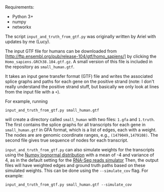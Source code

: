 Requirements:
* Python 3+
* numpy
* networkx

The script `input_and_truth_from_gtf.py` was originally written by Ariel with
updates by me (Lucy).

The input GTF file for humans can be downloaded from [http://ftp.ensembl.org/pub/release-104/gtf/homo_sapiens/]
by clicking the `Homo_sapiens.GRCh38.104.gtf.gz`. A small version of this file
is included in the repository as `small_human.gtf`.


It takes an input gene transfer format (GTF) file and writes the associated
splice graphs and paths for each gene on the positive strand (note: I don't really
understand the positive strand stuff, but basically we only look at lines from
the input file with a `+`).

For example, running

```
input_and_truth_from_gtf.py small_human.gtf
```

will create a directory called `small_human` with two files: `1.gfa` and
`1.truth`. The first contains the splice graphs for all transcripts for each
gene in `small_human.gtf` in GFA format, which is a list of edges, each with a
weight. The nodes are are genomic coordinate ranges, e.g.,
`(1479049,1479108)`. The second file gives true sequence of nodes for each
transcript.

`input_and_truth_from_gtf.py` can  also simulate
weights for the transcripts using the [Numpy lognormal
distribution](https://numpy.org/doc/stable/reference/random/generated/numpy.random.lognormal.html) with a mean of -4 and variance of 4, as in the
default setting for the
[RNA-Seq reads simulator](http://alumni.cs.ucr.edu/~liw/rnaseqreadsimulator.html)
Then, the output files will
have weighted edges and ground truth paths based on these simulated weights.
This can be done using the `--simulate_cov` flag. For example:
```
input_and_truth_from_gtf.py small_human.gtf --simulate_cov
```
